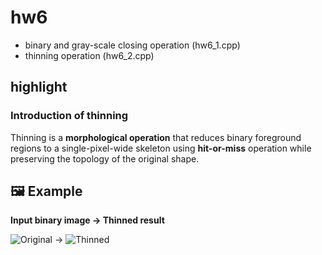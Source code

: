 # hw6
- binary and gray-scale closing operation (hw6_1.cpp)
- thinning operation (hw6_2.cpp)

## highlight
### Introduction of thinning
Thinning is a **morphological operation** that reduces binary foreground regions to a single-pixel-wide skeleton using **hit-or-miss** operation while preserving the topology of the original shape.

## 🖼️ Example

**Input binary image → Thinned result**

![Original](https://github.com/LinTom-coder/ADIP/blob/main/hw6/outputimg/whitetree600x600.png) → ![Thinned](https://github.com/LinTom-coder/ADIP/blob/main/hw6/outputimg/hw6_2_whitetree600x600.png)
